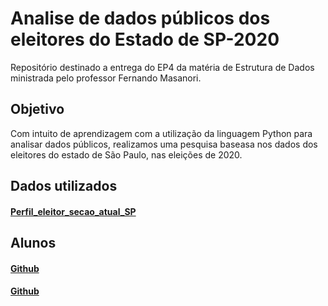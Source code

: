 # Analise de dados públicos dos eleitores do Estado de SP-2020
Repositório destinado a entrega do EP4 da matéria de Estrutura de Dados ministrada pelo professor Fernando Masanori.

## Objetivo
Com intuito de aprendizagem com a utilização da linguagem Python para analisar dados públicos, realizamos uma pesquisa baseasa nos dados dos eleitores do estado de São Paulo, nas eleições de 2020.

## Dados utilizados
#### [Perfil_eleitor_secao_atual_SP](http://agencia.tse.jus.br/estatistica/sead/odsele/perfil_eleitor_secao/perfil_eleitor_secao_ATUAL_SP.zip)

## Alunos
#### [Github](https://github.com/fernandamarques-hub)
#### [Github](https://github.com/JodanGalas)

